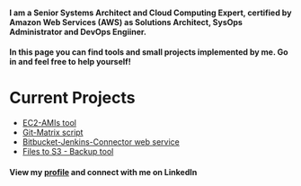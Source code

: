 #### I am a Senior Systems Architect and Cloud Computing Expert, certified by Amazon Web Services (AWS) as Solutions Architect, SysOps Administrator and DevOps Engiiner.

#### In this page you can find tools and small projects implemented by me. Go in and feel free to help yourself!

# Current Projects

* [EC2-AMIs tool](https://github.com/rubenmromero/ec2-amis)
* [Git-Matrix script](https://github.com/rubenmromero/git-matrix)
* [Bitbucket-Jenkins-Connector web service](https://github.com/rubenmromero/bitbucket-jenkins-connector)
* [Files to S3 - Backup tool](https://github.com/rubenmromero/files_to_S3-backup)


#### View my [profile](https://es.linkedin.com/in/rubenmromero) and connect with me on LinkedIn
